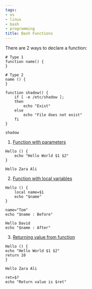 ```yaml
---
tags:
- os
- linux
- bash
- programming
title: Bash Functions
---
```


There are 2 ways to declare a function:

````shell
# Type 1
function name() {
}

# Type 2
name () {
}
````

````shell
function shadow() {
	if [ -e /etc/shadow ];
	then
		echo "Exist"
	else
		echo "File does not exist"
	fi
}

shadow
````

1. <u>Function with parameters</u>

````shell
Hello () {
	echo "Hello World $1 $2"
}

Hello Zara Ali
````

2. <u>Function with local variables</u>

````shell
Hello () {
	local name=$1
	echo "$name"
}

name="Tom"
echo "$name : Before"

Hello David
echo "$name : After"
````

3. <u>Returning value from function</u>

````shell
Hello () {
echo "Hello World $1 $2"
return 10
}

Hello Zara Ali

ret=$?
echo "Return value is $ret"
````